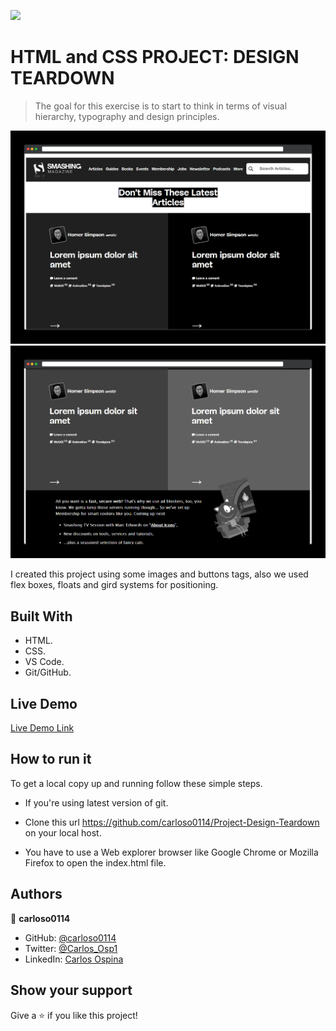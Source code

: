 ![](https://img.shields.io/badge/Microverse-blueviolet)

# HTML and CSS PROJECT: DESIGN TEARDOWN

> The goal for this exercise is to start to think in terms of visual hierarchy, typography and design principles.

![screenshot](./app_screenshot1.png)
![screenshot](./app_screenshot2.png)

I created this project using some images and buttons tags, also we used flex boxes, floats and gird systems for positioning.


## Built With

- HTML.
- CSS.
- VS Code.
- Git/GitHub.


## Live Demo

[Live Demo Link](https://rawcdn.githack.com/carloso0114/Project-Design-Teardown/79098710a6601b75dd0cab500deae4905e470694/index.html)


## How to run it

To get a local copy up and running follow these simple steps.


* If you're using latest version of git.

* Clone this url https://github.com/carloso0114/Project-Design-Teardown on your local host.

* You have to use a Web explorer browser like Google Chrome or Mozilla Firefox to open the index.html file.


## Authors

👤 **carloso0114**

- GitHub: [@carloso0114](https://github.com/AlejandroNo4)
- Twitter: [@Carlos_Osp1](https://twitter.com/Carlos_Osp1)
- LinkedIn: [Carlos Ospina](https://www.linkedin.com/in/carlos-ospina-242b831a6/)

## Show your support

Give a ⭐️ if you like this project!
